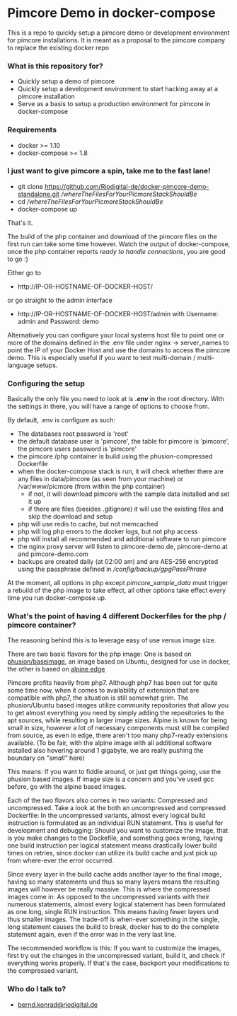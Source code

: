 # Pimcore Demo in docker-compose #

This is a repo to quickly setup a pimcore demo or development environment for pimcore installations.
It is meant as a proposal to the pimcore company to replace the existing docker repo

### What is this repository for? ###

* Quickly setup a demo of pimcore
* Quickly setup a development environment to start hacking away at a pimcore installation
* Serve as a basis to setup a production environment for pimcore in docker-compose

### Requirements ###

* docker >= 1.10
* docker-compose >= 1.8

### I just want to give pimcore a spin, take me to the fast lane! ###

* git clone https://github.com/Riodigital-de/docker-pimcore-demo-standalone.git _/whereTheFilesForYourPicmoreStackShouldBe_
* cd _/whereTheFilesForYourPicmoreStackShouldBe_ 
* docker-compose up

That's it.

The build of the php container and download of the pimcore files on the first run can take some time however.
Watch the output of docker-compose, once the php container reports _ready to handle connections_, you are good to go :)

Either go to

* http://IP-OR-HOSTNAME-OF-DOCKER-HOST/

or go straight to the admin interface

* http://IP-OR-HOSTNAME-OF-DOCKER-HOST/admin
with Username: admin and Password: demo

Alternatively you can configure your local systems host file to point one or more of the domains defined in the .env file under nginx -> server_names to point the IP of your Docker Host and use the domains to access the pimcore demo. 
This is especially useful if you want to test multi-domain / multi-language setups.

### Configuring the setup ###

Basically the only file you need to look at is **_.env_** in the root directory. With the settings in there, you will have a range of options to choose from.

By default, .env is configure as such:

* The databases root password is 'root'
* the default database user is 'pimcore', the table for pimcore is 'pimcore', the pimcore users password is 'pimcore'
* the pimcore /php container is build using the phusion-compressed Dockerfile
* when the docker-compose stack is run, it will check whether there are any files in data/pimcore (as seen from your machine) or /var/www/picmore (from within the php container)
    * if not, it will download pimcore with the sample data installed and set it up
    * if there are files (besides .gitignore) it will use the existing files and skip the download and setup
* php will use redis to cache, but not memcached
* php will log php errors to the docker logs, but not php access
* php will install all recommended and additional software to run pimcore
* the nginx proxy server will listen to pimcore-demo.de, pimcore-demo.at and pimcore-demo.com
* backups are created daily (at 02:00 am) and are AES-256 encrypted using the passphrase defined in _/config/backup/gpgPassPhrase_

At the moment, all options in php except _pimcore_sample_data_ must trigger a rebuild of the php image to take effect, all other options take effect every time you run docker-compose up.

### What's the point of having 4 different Dockerfiles for the php / pimcore container? ###

The reasoning behind this is to leverage easy of use versus image size.

There are two basic flavors for the php image: 
One is based on [phusion/baseimage](https://hub.docker.com/r/phusion/baseimage/), an image based on Ubuntu, designed for use in docker, 
the other is based on [alpine edge](https://hub.docker.com/_/alpine/)

Pimcore profits heavily from php7. Although php7 has been out for quite some time now, when it comes to availability of extension that are compatible with php7, the situation is still somewhat grim.
The phusion/Ubuntu based images utilize community repositories that allow you to get almost everything you need by simply adding the repositories to the apt sources, while resulting in larger image sizes.
Alpine is known for being small in size, however a lot of necessary components must still be compiled from source, as even in edge, there aren't too many php7-ready extensions available.
(To be fair, with the alpine image with all additional software installed also hovering around 1 gigabyte, we are really pushing the boundary on _"small"_ here)
 
This means: If you want to fiddle around, or just get things going, use the phusion based images.
If image size is a concern and you've used gcc before, go with the alpine based images.

Each of the two flavors also comes in two variants: Compressed and uncompressed.
Take a look at the both an uncompressed and compressed Dockerfile:
In the uncompressed variants, almost every logical build instruction is formulated as an individual RUN statement. This is useful for development and debugging: Should you want to customize the image, that is you make changes to the Dockefile, and something goes wrong, having one build instruction per logical statement means drastically lower build times on retries, since docker can utilize its build cache and just pick up from where-ever the error occurred.

Since every layer in the build cache adds another layer to the final image, having so many statements und thus so many layers means the resulting images will however be really massive.
This is where the compressed images come in:
As opposed to the uncompressed variants with their numerous statements, almost every logical statement has been formulated as one long, single RUN instruction.
This means having fewer layers und thus smaller images. The trade-off is when-ever something in the single, long statement causes the build to break, docker has to do the complete statement again, even if the error was in the very last line.

The recommended workflow is this:
If you want to customize the images, first try out the changes in the uncompressed variant, build it, and check if everything works properly.
If that's the case, backport your modifications to the compressed variant.

### Who do I talk to? ###

* [bernd.konrad@riodigital.de](mailto:bernd.konrad@riodigital.de?subject=PimcoreDockerComposeDemo)